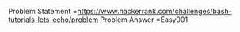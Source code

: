 Problem Statement =https://www.hackerrank.com/challenges/bash-tutorials-lets-echo/problem
Problem Answer =Easy001
